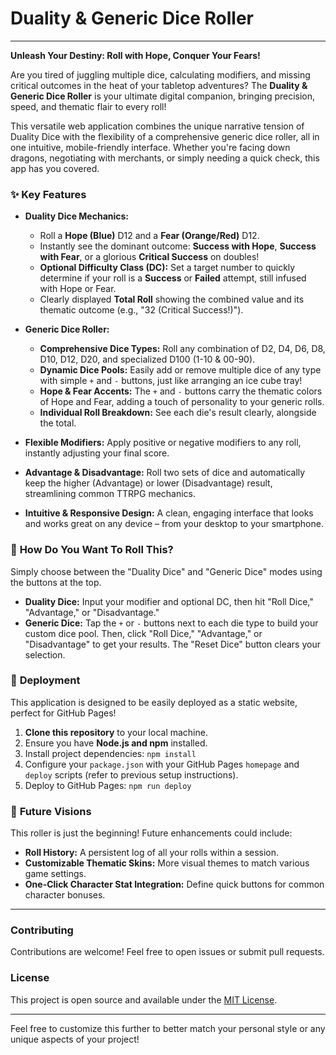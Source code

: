 # Duality & Generic Dice Roller

---

**Unleash Your Destiny: Roll with Hope, Conquer Your Fears!**

Are you tired of juggling multiple dice, calculating modifiers, and missing critical outcomes in the heat of your tabletop adventures? The **Duality & Generic Dice Roller** is your ultimate digital companion, bringing precision, speed, and thematic flair to every roll!

This versatile web application combines the unique narrative tension of Duality Dice with the flexibility of a comprehensive generic dice roller, all in one intuitive, mobile-friendly interface. Whether you're facing down dragons, negotiating with merchants, or simply needing a quick check, this app has you covered.

### ✨ **Key Features**

* **Duality Dice Mechanics:**
    * Roll a **Hope (Blue)** D12 and a **Fear (Orange/Red)** D12.
    * Instantly see the dominant outcome: **Success with Hope**, **Success with Fear**, or a glorious **Critical Success** on doubles!
    * **Optional Difficulty Class (DC):** Set a target number to quickly determine if your roll is a **Success** or **Failed** attempt, still infused with Hope or Fear.
    * Clearly displayed **Total Roll** showing the combined value and its thematic outcome (e.g., "32 (Critical Success!)").

* **Generic Dice Roller:**
    * **Comprehensive Dice Types:** Roll any combination of D2, D4, D6, D8, D10, D12, D20, and specialized D100 (1-10 & 00-90).
    * **Dynamic Dice Pools:** Easily add or remove multiple dice of any type with simple `+` and `-` buttons, just like arranging an ice cube tray!
    * **Hope & Fear Accents:** The `+` and `-` buttons carry the thematic colors of Hope and Fear, adding a touch of personality to your generic rolls.
    * **Individual Roll Breakdown:** See each die's result clearly, alongside the total.

* **Flexible Modifiers:** Apply positive or negative modifiers to any roll, instantly adjusting your final score.
* **Advantage & Disadvantage:** Roll two sets of dice and automatically keep the higher (Advantage) or lower (Disadvantage) result, streamlining common TTRPG mechanics.
* **Intuitive & Responsive Design:** A clean, engaging interface that looks and works great on any device – from your desktop to your smartphone.

### 🎲 **How Do You Want To Roll This?**

Simply choose between the "Duality Dice" and "Generic Dice" modes using the buttons at the top.

* **Duality Dice:** Input your modifier and optional DC, then hit "Roll Dice," "Advantage," or "Disadvantage."
* **Generic Dice:** Tap the `+` or `-` buttons next to each die type to build your custom dice pool. Then, click "Roll Dice," "Advantage," or "Disadvantage" to get your results. The "Reset Dice" button clears your selection.

### 🚀 **Deployment**

This application is designed to be easily deployed as a static website, perfect for GitHub Pages!

1.  **Clone this repository** to your local machine.
2.  Ensure you have **Node.js and npm** installed.
3.  Install project dependencies: `npm install`
4.  Configure your `package.json` with your GitHub Pages `homepage` and `deploy` scripts (refer to previous setup instructions).
5.  Deploy to GitHub Pages: `npm run deploy`

### 🔮 **Future Visions**

This roller is just the beginning! Future enhancements could include:

* **Roll History:** A persistent log of all your rolls within a session.
* **Customizable Thematic Skins:** More visual themes to match various game settings.
* **One-Click Character Stat Integration:** Define quick buttons for common character bonuses.

---

### **Contributing**

Contributions are welcome! Feel free to open issues or submit pull requests.

### **License**

This project is open source and available under the [MIT License](LICENSE).

---

Feel free to customize this further to better match your personal style or any unique aspects of your project!
